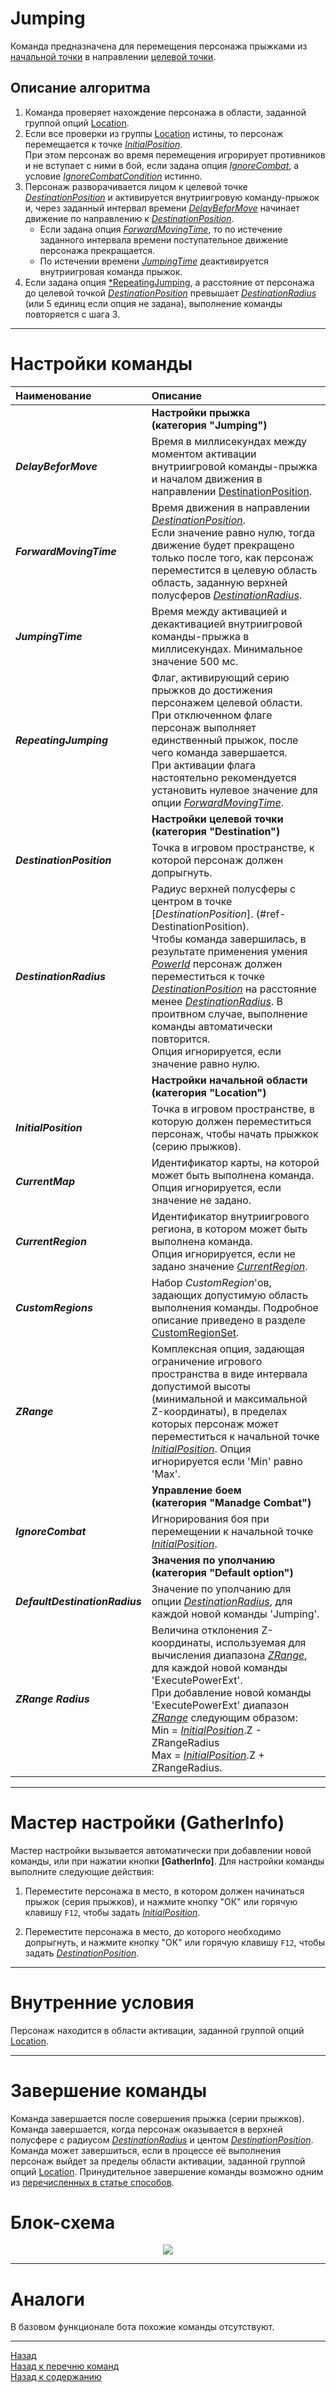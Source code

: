 # **Jumping**

Команда предназначена для перемещения персонажа прыжками из [начальной точки](#ref-InitialPosition) в направлении [целевой точки](#ref-DestinationPosition).  

## **Описание алгоритма**

1. Команда проверяет нахождение персонажа в области, заданной группой опций [Location](#ref-Location).
2. Если все проверки из группы [Location](#ref-Location) истины, то персонаж перемещается к точке [*InitialPosition*](#ref-InitialPosition).  
    При этом персонаж во время перемещения игрорирует противников и не вступает с ними в бой, если задана опция [*IgnoreCombat*](#ref-IgnoreCombat), а условие [*IgnoreCombatCondition*](#ref-IgnoreCombatCondition) истинно.
3. Персонаж разворачивается лицом к целевой точке [*DestinationPosition*](#ref-DestinationPosition) и активируется внутриигровую команду-прыжок и, через заданный интервал времени [*DelayBeforMove*](#ref-DelayBeforMove) начинает движение по направлению к [*DestinationPosition*](#ref-DestinationPosition).
    - Если задана опция [*ForwardMovingTime*](#ref-ForwardMovingTime), то по истечение заданного интервала времени поступательное движение персонажа прекращается.
    - По истечении времени [*JumpingTime*](#ref-JumpingTime) деактивируется внутриигровая команда прыжок.
5. Если задана опция [*RepeatingJumping](#ref-RepeatingJumping), а расстояние от персонажа до целевой точкой [*DestinationPosition*](#ref-DestinationPosition) превышает [*DestinationRadius*](#ref-DestinationRadius) (или 5 единиц если опция не задана), выполнение команды повторяется с шага 3.

---

# **Настройки команды**

| **Наименование** | **Описание** |
|:-----------------|:-------------|
||**Настройки прыжка <br/>(категория "Jumping")**
|<a name ="ref-DelayBeforMove">***DelayBeforMove***</a> | Время в миллисекундах между моментом активации внутриигровой команды-прыжка и началом движения в направлении [DestinationPosition](#ref-DestinationPosition).
|<a name ="ref-ForwardMovingTime">***ForwardMovingTime***</a> | Время движения в направлении [*DestinationPosition*](#ref-DestinationPosition).<br/> Если значение равно нулю, тогда движение будет прекращено только после того, как персонаж переместится в целевую область область, заданную верхней полусферов [*DestinationRadius*](#ref-DestinationRadius).
|<a name ="ref-JumpingTime">***JumpingTime***</a> | Время между активацией и декактивацией внутриигровой команды-прыжка в миллисекундах. Минимальное значение 500 мс.
|<a name ="ref-RepeatingJumping">***RepeatingJumping***</a> | Флаг, активирующий серию прыжков до достижения персонажем целевой области.<br/> При отключенном флаге персонаж выполняет единственный прыжок, после чего команда завершается.<br/>При активации флага настоятельно рекомендуется установить нулевое значение для опции [*ForwardMovingTime*](#ref-ForwardMovingTime).
||<a name ="ref-Destination"></a>**Настройки целевой точки <br/>(категория "Destination")**
|<a name ="ref-DestinationPosition">***DestinationPosition***</a> | Точка в игровом пространстве, к которой персонаж должен допрыгнуть.
|<a name ="ref-DestinationRadius">***DestinationRadius***</a> | Радиус верхней полусферы с центром в точке [*DestinationPosition*].  (#ref-DestinationPosition). <br/>Чтобы команда завершилась, в результате применения умения [*PowerId*](#ref-PowerId) персонаж должен переместиться к точке [*DestinationPosition*](#ref-DestinationPosition) на расстояние менее [*DestinationRadius*](#ref-DestinationRadius). В проитвном случае, выполнение команды автоматически повторится. <br/>Опция игнорируется, если значение равно нулю.
||<a name ="ref-Location"></a>**Настройки начальной области <br/>(категория "Location")**
|<a name ="ref-InitialPosition">***InitialPosition***</a> | Точка в игровом пространстве, в которую должен переместиться персонаж, чтобы начать прыжкок (серию прыжков).
|<a name ="ref-CurrentMap">***CurrentMap***</a> | Идентификатор карты, на которой может быть выполнена команда. <br/>Опция игнорируется, если значение не задано.
|<a name ="ref-CurrentRegion">***CurrentRegion***</a> | Идентификатор внутриигрового региона, в котором может быть выполнена команда. <br/>Опция игнорируется, если не задано значение [*CurrentRegion*](#ref-CurrentRegion).
|<a name ="ref-CustomRegions">***CustomRegions***</a> | Набор *CustomRegion*'ов, задающих допустимую область выполнения команды. Подробное описание приведено в разделе [CustomRegionSet](../../General/CustomRegionSet-RU.md).
|<a name ="ref-ZRange">***ZRange***</a> | Комплексная опция, задающая ограничение игрового пространства в виде интервала допустимой высоты (минимальной и максимальной Z-координаты), в пределах которых персонаж может переместиться к начальной точке [*InitialPosition*](#ref-InitialPosition). Опция игнорируется если 'Min' равно 'Max'.
||**Управление боем <br/>(категория "Manadge Combat")**
|<a name ="ref-IgnoreCombat">***IgnoreCombat***</a> | Игнорирования боя при перемещении к начальной точке [*InitialPosition*](#ref-InitialPosition).
||**Значения по уполчанию <br/>(категория "Default option")**
|<a name ="ref-DefaultDestinationRadius">***DefaultDestinationRadius***</a> | Значение по уполчанию для опции [*DestinationRadius*](#ref-DestinationRadius), для каждой новой команды 'Jumping'.
|<a name ="ref-ZRangeRadius">***ZRange Radius***</a> | Величина отклонения Z-координаты, используемая для вычисления диапазона [*ZRange*](#ref-ZRange), для каждой новой команды 'ExecutePowerExt'. <br/>При добавление новой команды 'ExecutePowerExt' диапазон [*ZRange*](#ref-ZRange) следующим образом: <br/> Min = [*InitialPosition*](#ref-InitialPosition).Z - ZRangeRadius <br/>  Max = [*InitialPosition*](#ref-InitialPosition).Z + ZRangeRadius.


---

# **Мастер настройки (GatherInfo)**

Мастер настройки вызывается автоматически при добавлении новой команды, или при нажатии кнопки **[GatherInfo]**. Для настройки команды выполните следующие действия:  

1. Переместите персонажа в место, в котором должен начинаться прыжок (серия прыжков), и нажмите кнопку "ОК" или горячую клавишу ``F12``, чтобы задать [*InitialPosition*](#ref-InitialPosition).  
<!-- <p align="center"><img src="img/ExecutePowerExt-SetInitialPosition.png"></p>   -->

2. Переместите персонажа в место, до которого необходимо допрыгнуть, и нажмите кнопку "ОК" или горячую клавишу ``F12``, чтобы задать [*DestinationPosition*](#ref-DestinationPosition).  
<!-- <p align="center"><img src="img/ExecutePowerExt-SetDestinationPosition.png"></p> -->

---

# **Внутренние условия**

Персонаж находится в области активации, заданной группой опций [Location](#ref-Location).

---

# **Завершение команды**

Команда завершается после совершения прыжка (серии прыжков).  
Команда завершается, когда персонаж оказывается в верхней полусфере с радиусом [*DestinationRadius*](#ref-DestinationRadius) и центом [*DestinationPosition*](#ref-DestinationPosition).  
Команда может завершиться, если в процессе её выполнения персонаж выйдет за пределы области активации, заданной группой опций [Location](#ref-Location).
Принудительное завершение команды возможно одним из [перечисленных в статье способов](ForcedQuesterActionTermination-RU.md).

# **Блок-схема**

<p align="center"><img src="diagrams/Jumping.svg"></p>

---

# **Аналоги**
В базовом функционале бота похожие команды отсутствуют.

---

<a href="javascript:history.back()">Назад</a>  
[Назад к перечню команд](../EntityTools-QuesterExtensions-RU.md#ref-Actions)  
[Назад к содержанию](../../index.md)